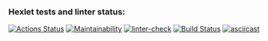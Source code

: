### Hexlet tests and linter status:
[![Actions Status](https://github.com/yauhen1996/python-project-lvl2/workflows/hexlet-check/badge.svg)](https://github.com/yauhen1996/python-project-lvl2/actions)
[![Maintainability](https://api.codeclimate.com/v1/badges/fc6b36f772936446a02e/maintainability)](https://codeclimate.com/github/yauhen1996/python-project-lvl2/maintainability)
[![linter-check](https://github.com/yauhen1996/python-project-lvl2/actions/workflows/linter-check.yml/badge.svg)](https://github.com/yauhen1996/python-project-lvl2/actions/workflows/linter-check.yml)
[![Build Status](https://app.travis-ci.com/yauhen1996/python-project-lvl2.svg?branch=main)](https://app.travis-ci.com/yauhen1996/python-project-lvl2)
[![asciicast](https://asciinema.org/a/Evo6fUls6HXrxhL4mS54gGJzL.svg)](https://asciinema.org/a/Evo6fUls6HXrxhL4mS54gGJzL)
